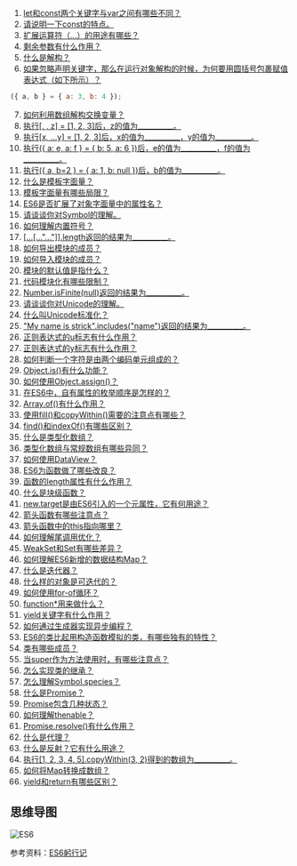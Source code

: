 1. [let和const两个关键字与var之间有哪些不同？](https://github.com/pwstrick/daily/issues/102)
2. [请说明一下const的特点。](https://github.com/pwstrick/daily/issues/103)
3. [扩展运算符（...）的用途有哪些？](https://github.com/pwstrick/daily/issues/104)
4. [剩余参数有什么作用？](https://github.com/pwstrick/daily/issues/105)
5. [什么是解构？](https://github.com/pwstrick/daily/issues/106)
6. [如果忽略声明关键字，那么在运行对象解构的时候，为何要用圆括号包裹赋值表达式（如下所示）？](https://github.com/pwstrick/daily/issues/107)
```javascript
({ a, b } = { a: 3, b: 4 });
```
7. [如何利用数组解构交换变量？](https://github.com/pwstrick/daily/issues/108)
8. [执行[, , z] = [1, 2, 3]后，z的值为__________。](https://github.com/pwstrick/daily/issues/109)
9. [执行[x, ...y] = [1, 2, 3]后，x的值为__________，y的值为__________。](https://github.com/pwstrick/daily/issues/110)
10. [执行({ a: e, a: f } = { b: 5, a: 6 })后，e的值为__________，f的值为__________。](https://github.com/pwstrick/daily/issues/111)
11. [执行({ a, b=2 } = { a: 1, b: null })后，b的值为__________。](https://github.com/pwstrick/daily/issues/112)
12. [什么是模板字面量？](https://github.com/pwstrick/daily/issues/113)
13. [模板字面量有哪些局限？](https://github.com/pwstrick/daily/issues/114)
14. [ES6是否扩展了对象字面量中的属性名？](https://github.com/pwstrick/daily/issues/115)
15. [请谈谈你对Symbol的理解。](https://github.com/pwstrick/daily/issues/116)
16. [如何理解内置符号？](https://github.com/pwstrick/daily/issues/117)
17. [[...[..."..."]].length返回的结果为__________。](https://github.com/pwstrick/daily/issues/118)
18. [如何导出模块的成员？](https://github.com/pwstrick/daily/issues/119)
19. [如何导入模块的成员？](https://github.com/pwstrick/daily/issues/120)
20. [模块的默认值是指什么？](https://github.com/pwstrick/daily/issues/121)
21. [代码模块化有哪些限制？](https://github.com/pwstrick/daily/issues/122)
22. [Number.isFinite(null)返回的结果为__________。](https://github.com/pwstrick/daily/issues/123)
23. [请谈谈你对Unicode的理解。](https://github.com/pwstrick/daily/issues/124)
24. [什么叫Unicode标准化？](https://github.com/pwstrick/daily/issues/125)
25. ["My name is strick".includes("name")返回的结果为__________。](https://github.com/pwstrick/daily/issues/126)
26. [正则表达式的u标志有什么作用？](https://github.com/pwstrick/daily/issues/127)
27. [正则表达式的y标志有什么作用？](https://github.com/pwstrick/daily/issues/128)
28. [如何判断一个字符是由两个编码单元组成的？](https://github.com/pwstrick/daily/issues/129)
29. [Object.is()有什么功能？](https://github.com/pwstrick/daily/issues/130)
30. [如何使用Object.assign()？](https://github.com/pwstrick/daily/issues/131)
31. [在ES6中，自有属性的枚举顺序是怎样的？](https://github.com/pwstrick/daily/issues/132)
32. [Array.of()有什么作用？](https://github.com/pwstrick/daily/issues/133)
33. [使用fill()和copyWithin()需要的注意点有哪些？](https://github.com/pwstrick/daily/issues/134)
34. [find()和indexOf()有哪些区别？](https://github.com/pwstrick/daily/issues/135)
35. [什么是类型化数组？](https://github.com/pwstrick/daily/issues/136)
36. [类型化数组与常规数组有哪些异同？](https://github.com/pwstrick/daily/issues/137)
37. [如何使用DataView？](https://github.com/pwstrick/daily/issues/138)
38. [ES6为函数做了哪些改良？](https://github.com/pwstrick/daily/issues/139)
39. [函数的length属性有什么作用？](https://github.com/pwstrick/daily/issues/140)
40. [什么是块级函数？](https://github.com/pwstrick/daily/issues/141)
41. [new.target是由ES6引入的一个元属性，它有何用途？](https://github.com/pwstrick/daily/issues/142)
42. [箭头函数有哪些注意点？](https://github.com/pwstrick/daily/issues/143)
43. [箭头函数中的this指向哪里？](https://github.com/pwstrick/daily/issues/144)
44. [如何理解尾调用优化？](https://github.com/pwstrick/daily/issues/145)
45. [WeakSet和Set有哪些差异？](https://github.com/pwstrick/daily/issues/146)
46. [如何理解ES6新增的数据结构Map？](https://github.com/pwstrick/daily/issues/147)
47. [什么是迭代器？](https://github.com/pwstrick/daily/issues/148)
48. [什么样的对象是可迭代的？](https://github.com/pwstrick/daily/issues/149)
49. [如何使用for-of循环？](https://github.com/pwstrick/daily/issues/150)
50. [function*用来做什么？](https://github.com/pwstrick/daily/issues/151)
51. [yield关键字有什么作用？](https://github.com/pwstrick/daily/issues/152)
52. [如何通过生成器实现异步编程？](https://github.com/pwstrick/daily/issues/153)
53. [ES6的类比起用构造函数模拟的类，有哪些独有的特性？](https://github.com/pwstrick/daily/issues/154)
54. [类有哪些成员？](https://github.com/pwstrick/daily/issues/155)
55. [当super作为方法使用时，有哪些注意点？](https://github.com/pwstrick/daily/issues/156)
56. [怎么实现类的继承？](https://github.com/pwstrick/daily/issues/157)
57. [怎么理解Symbol.species？](https://github.com/pwstrick/daily/issues/158)
58. [什么是Promise？](https://github.com/pwstrick/daily/issues/159)
59. [Promise包含几种状态？](https://github.com/pwstrick/daily/issues/160)
60. [如何理解thenable？](https://github.com/pwstrick/daily/issues/161)
61. [Promise.resolve()有什么作用？](https://github.com/pwstrick/daily/issues/162)
62. [什么是代理？](https://github.com/pwstrick/daily/issues/163)
63. [什么是反射？它有什么用途？](https://github.com/pwstrick/daily/issues/164)
64. [执行[1, 2, 3, 4, 5].copyWithin(3, 2)得到的数组为__________。](https://github.com/pwstrick/daily/issues/165)
65. [如何将Map转换成数组？](https://github.com/pwstrick/daily/issues/166)
66. [yield和return有哪些区别？](https://github.com/pwstrick/daily/issues/167)

## 思维导图
![ES6](https://github.com/pwstrick/daily/blob/master/assets/img/mind/ES6.png)

参考资料：[ES6躬行记](https://www.kancloud.cn/pwstrick/fe-questions/1094971)



